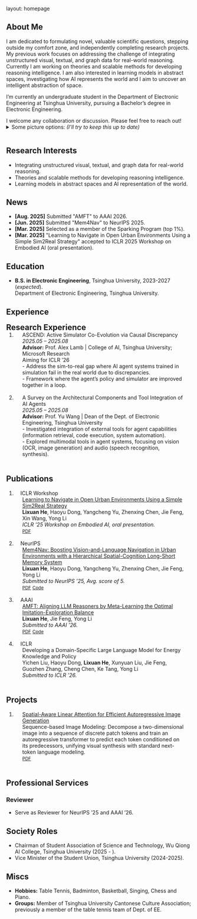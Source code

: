 layout: homepage
  ## About Me

  I am dedicated to formulating novel, valuable scientific questions, stepping outside my comfort zone, and independently completing research projects. My previous work focuses on addressing the challenge of integrating unstructured visual, textual, and graph data for real-world reasoning. Currently I am working on theories and scalable methods for developing reasoning intelligence. I am also interested in learning models in abstract spaces, investigating how AI represents the world and I aim to uncover an intelligent abstraction of space.

  I’m currently an undergraduate student in the Department of Electronic Engineering at Tsinghua University, pursuing a Bachelor’s degree in Electronic Engineering.

  <p style="margin-bottom: 0;">I welcome any collaboration or discussion. Please feel free to reach out!</p>

  <details style="margin-top: 0;"><summary style="margin-bottom: 0;">Some picture options: <em>(I'll try to keep this up to date)</em> </summary><link rel="stylesheet" href="./assets/css/simple-slider.css" style="margin-top: 0;" /><div class="simple-gallery" style="margin-top: 0;"> <text style="text-align: left; margin-top: 0;">Inspired by Pieter Abbeel's homepage. Photos are taken within the past year.</text> <div style="height: 0.5em;"></div> <div class="gallery-container"> <div class="gallery-item active"> <img class="gallery-img" src="/assets/img/photo1.jpg" /> <div class="gallery-caption">Example photo 1</div> </div> <div class="gallery-item"> <img class="gallery-img" src="/assets/img/photo2.jpg" /> <div class="gallery-caption">Example photo 2</div> </div> <!-- Add more items as needed --> <div class="gallery-side-nav"> <button class="gallery-btn prev" aria-label="Previous image"> <svg viewBox="0 0 50 80" width="16" height="16" xml:space="preserve"> <polyline fill="none" stroke="currentColor" stroke-width="8" stroke-linecap="round" stroke-linejoin="round" points="45,75 5,40 45,5"></polyline> </svg> </button> <button class="gallery-btn next" aria-label="Next image"> <svg viewBox="0 0 50 80" width="16" height="16" xml:space="preserve"> <polyline fill="none" stroke="currentColor" stroke-width="8" stroke-linecap="round" stroke-linejoin="round" points="5,5 45,40 5,75"></polyline> </svg> </button> </div> </div> <div class="gallery-nav"> <div class="gallery-dots"> <span class="gallery-dot active" data-index="0"></span> <span class="gallery-dot" data-index="1"></span> <!-- Add more dots --> </div> </div></div><script src="./assets/js/simple-gallery.js"></script></details><div style="height: 1em;"></div>

  ## Research Interests

  - Integrating unstructured visual, textual, and graph data for real-world reasoning.
  - Theories and scalable methods for developing reasoning intelligence.
  - Learning models in abstract spaces and AI representation of the world.

  ## News

  - **[Aug. 2025]** Submitted "AMFT" to AAAI 2026.
  - **[Jun. 2025]** Submitted "Mem4Nav" to NeurIPS 2025.
  - **[Mar. 2025]** Selected as a member of the Sparking Program (top 1%).
  - **[Mar. 2025]** "Learning to Navigate in Open Urban Environments Using a Simple Sim2Real Strategy" accepted to ICLR 2025 Workshop on Embodied AI (oral presentation).

  ## Education

  - **B.S. in Electronic Engineering**, Tsinghua University, 2023-2027 (*expected*).  
    Department of Electronic Engineering, Tsinghua University.  

  ## Experience

  <h2 id="experience" style="margin: 2px 0px -15px;">Research Experience</h2>

  <div class="publications">
  <ol class="bibliography">

  <li>
  <div class="pub-row">
    <div class="col-sm-3 abbr" style="position: relative;padding-right: 15px;padding-left: 15px;">
      <!-- Add image if available -->
    </div>
    <div class="col-sm-9" style="position: relative;padding-right: 15px;padding-left: 20px;">
      <div class="title">ASCEND: Active Simulator Co-Evolution via Causal Discrepancy</div>
      <div class="time"><i>2025.05 – 2025.08</i></div>
      <div class="description">
        <b>Advisor:</b> Prof. Alex Lamb | College of AI, Tsinghua University; Microsoft Research<br />
        Aiming for ICLR ’26<br />
        - Address the sim-to-real gap where AI agent systems trained in simulation fail in the real world due to discrepancies.<br />
        - Framework where the agent’s policy and simulator are improved together in a loop.
      </div>
    </div>
  </div>
  </li>
  <br />

  <li>
  <div class="pub-row">
    <div class="col-sm-3 abbr" style="position: relative;padding-right: 15px;padding-left: 15px;">
      <!-- Add image if available -->
    </div>
    <div class="col-sm-9" style="position: relative;padding-right: 15px;padding-left: 20px;">
      <div class="title">A Survey on the Architectural Components and Tool Integration of AI Agents</div>
      <div class="time"><i>2025.05 – 2025.08</i></div>
      <div class="description">
        <b>Advisor:</b> Prof. Yu Wang | Dean of the Dept. of Electronic Engineering, Tsinghua University<br />
        - Investigated integration of external tools for agent capabilities (information retrieval, code execution, system automation).<br />
        - Explored multimodal tools in agent systems, focusing on vision (OCR, image generation) and audio (speech recognition, synthesis).
      </div>
    </div>
  </div>
  </li>
  <br />

  </ol>
  </div>

  ## Publications

  <div class="publications">
  <ol class="bibliography">

  <li>
  <div class="pub-row">
    <div class="col-sm-3 abbr" style="position: relative;padding-right: 15px;padding-left: 15px;">
      <abbr class="badge">ICLR Workshop</abbr>
    </div>
    <div class="col-sm-9" style="position: relative;padding-right: 15px;padding-left: 20px;">
      <div class="title"><a href="https://openreview.net/forum?id=24LUDaoztW">Learning to Navigate in Open Urban Environments Using a Simple Sim2Real Strategy</a></div>
      <div class="author"><strong>Lixuan He</strong>, Haoyu Dong, Yangcheng Yu, Zhenxing Chen, Jie Feng, Xin Wang, Yong Li</div>
      <div class="periodical"><em>ICLR ’25 Workshop on Embodied AI, oral presentation.</em></div>
      <div class="links">
        <a href="https://openreview.net/pdf?id=24LUDaoztW" class="btn btn-sm z-depth-0" role="button" target="_blank" style="font-size:12px;">PDF</a>
      </div>
    </div>
  </div>
  </li>
  <br />

  <li>
  <div class="pub-row">
    <div class="col-sm-3 abbr" style="position: relative;padding-right: 15px;padding-left: 15px;">
      <abbr class="badge">NeurIPS</abbr>
    </div>
    <div class="col-sm-9" style="position: relative;padding-right: 15px;padding-left: 20px;">
      <div class="title"><a href="https://arxiv.org/abs/2506.19433">Mem4Nav: Boosting Vision-and-Language Navigation in Urban Environments with a Hierarchical Spatial-Cognition Long-Short Memory System</a></div>
      <div class="author"><strong>Lixuan He</strong>, Haoyu Dong, Yangcheng Yu, Zhenxing Chen, Jie Feng, Yong Li</div>
      <div class="periodical"><em>Submitted to NeurIPS ’25, Avg. score of 5.</em></div>
      <div class="links">
        <a href="https://arxiv.org/pdf/2506.19433" class="btn btn-sm z-depth-0" role="button" target="_blank" style="font-size:12px;">PDF</a>
        <a href="https://github.com/tsinghua-fib-lab/Mem4Nav" class="btn btn-sm z-depth-0" role="button" target="_blank" style="font-size:12px;">Code</a>
      </div>
    </div>
  </div>
  </li>
  <br />

  <li>
  <div class="pub-row">
    <div class="col-sm-3 abbr" style="position: relative;padding-right: 15px;padding-left: 15px;">
      <abbr class="badge">AAAI</abbr>
    </div>
    <div class="col-sm-9" style="position: relative;padding-right: 15px;padding-left: 20px;">
      <div class="title"><a href="https://arxiv.org/abs/2508.06944">AMFT: Aligning LLM Reasoners by Meta-Learning the Optimal Imitation-Exploration Balance</a></div>
      <div class="author"><strong>Lixuan He</strong>, Jie Feng, Yong Li</div>
      <div class="periodical"><em>Submitted to AAAI ’26.</em></div>
      <div class="links">
        <a href="https://arxiv.org/pdf/2508.06944" class="btn btn-sm z-depth-0" role="button" target="_blank" style="font-size:12px;">PDF</a>
        <a href="https://github.com/hlxtsyj/AMFT" class="btn btn-sm z-depth-0" role="button" target="_blank" style="font-size:12px;">Code</a>
      </div>
    </div>
  </div>
  </li>
  <br />

  <li>
  <div class="pub-row">
    <div class="col-sm-3 abbr" style="position: relative;padding-right: 15px;padding-left: 15px;">
      <abbr class="badge">ICLR</abbr>
    </div>
    <div class="col-sm-9" style="position: relative;padding-right: 15px;padding-left: 20px;">
      <div class="title">Developing a Domain-Specific Large Language Model for Energy Knowledge and Policy</div>
      <div class="author">Yichen Liu, Haoyu Dong, <strong>Lixuan He</strong>, Xunyuan Liu, Jie Feng, Guozhen Zhang, Cheng Chen, Ke Tang, Yong Li</div>
      <div class="periodical"><em>Submitted to ICLR ’26.</em></div>
    </div>
  </div>
  </li>
  <br />

  </ol>
  </div>

  ## Projects

  <div class="publications">
  <ol class="bibliography">
  

  <li>
  <div class="pub-row">
    <div class="col-sm-3 abbr" style="position: relative;padding-right: 15px;padding-left: 15px;">
      <!-- Add image if available -->
    </div>
    <div class="col-sm-9" style="position: relative;padding-right: 15px;padding-left: 20px;">
      <div class="title"><a href="https://cloud.tsinghua.edu.cn/lib/efdb46fe-2a86-425d-bb35-47a4dbb3043a/file/Findings_LinearGen.pdf">Spatial-Aware Linear Attention for Efficient Autoregressive Image Generation</a></div>
      <div class="description">Sequence-based Image Modeling: Decompose a two-dimensional image into a sequence of discrete patch tokens and train an autoregressive transformer to predict each token conditioned on its predecessors, unifying visual synthesis with standard next-token language modeling.</div>
      <div class="links">
        <a href="https://cloud.tsinghua.edu.cn/lib/efdb46fe-2a86-425d-bb35-47a4dbb3043a/file/Findings_LinearGen.pdf" class="btn btn-sm z-depth-0" role="button" target="_blank" style="font-size:12px;">PDF</a>
      </div>
    </div>
  </div>
  </li>
  <br />

  </ol>
  </div>

  ## Professional Services

  ### Reviewer

  - Serve as Reviewer for NeurIPS ’25 and AAAI ’26.

  ## Society Roles

  - Chairman of Student Association of Science and Technology, Wu Qiong AI College, Tsinghua University (2025 - ).
  - Vice Minister of the Student Union, Tsinghua University (2024-2025).

  ## Miscs

  - **Hobbies:** Table Tennis, Badminton, Basketball, Singing, Chess and Piano.
  - **Groups:** Member of Tsinghua University Cantonese Culture Association; previously a member of the table tennis team of Dept. of EE.
